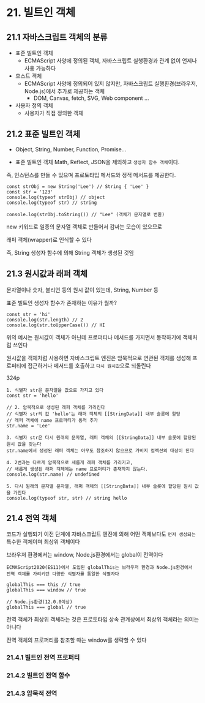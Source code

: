 # 21. 빌트인 객체

## 21.1 자바스크립트 객체의 분류

- 표준 빌트인 객체
  - ECMAScript 사양에 정의된 객체, 자바스크립트 실행환경과 관계 없이 언제나 사용 가능하다
- 호스트 객체
  - ECMAScript 사양에 정의되어 있지 않지만, 자바스크립트 실행환경(브라우저, Node.js)에서 추가로 제공하는 객체
    - DOM, Canvas, fetch, SVG, Web component ...
- 사용자 정의 객체
  - 사용자가 직접 정의한 객체

## 21.2 표준 빌트인 객체

- Object, String, Number, Function, Promise...

- 표준 빌트인 객체 Math, Reflect, JSON을 제외하고 `생성자 함수 객체`이다.

즉, 인스턴스를 만들 수 있으며 프로토타입 메서드와 정적 메서드를 제공한다.

```
const strObj = new String('Lee') // String { 'Lee' }
const str = '123'
console.log(typeof strObj) // object
console.log(typeof str) // string

console.log(strObj.toString()) // "Lee" (객체가 문자열로 변환)
```

new 키워드로 일종의 문자열 객체로 만들어서 감싸는 모습이 있으므로

래퍼 객체(wrapper)로 인식할 수 있다

즉, String 생성자 함수에 의해 String 객체가 생성된 것임

## 21.3 원시값과 래퍼 객체

문자열이나 숫자, 불리언 등의 원시 값이 있는데, String, Number 등

표준 빌트인 생성자 함수가 존재하는 이유가 뭘까?

```
const str = 'hi'
console.log(str.length) // 2
console.log(str.toUpperCase()) // HI
```

위의 예시는 원시값이 객체가 아닌데 프로퍼티나 메서드를 가지면서 동작하기에 객체처럼 쓰인다

원시값을 객체처럼 사용하면 자바스크립트 엔진은 암묵적으로 연관된 객체를 생성해 프로퍼티에 접근하거나 메서드를 호출하고 `다시 원시값`으로 되돌린다

324p

```
1. 식별자 str은 문자열을 값으로 가지고 있다
const str = 'hello'

// 2. 암묵적으로 생성된 래퍼 객체를 가리킨다
// 식별자 str의 값 'hello'는 래퍼 객체의 [[StringData]] 내부 슬롯에 할당
// 래퍼 객체에 name 프로퍼티가 동적 추가
str.name = 'Lee'

3. 식별자 str은 다시 원래의 문자열, 래퍼 객체의 [[StringData]] 내부 슬롯에 할당된 원시 값을 갖는다
str.name에서 생성된 래퍼 객체는 아무도 참조하지 않으므로 가비지 컬렉션의 대상이 된다

4. 2번과는 다르게 암묵적으로 새롭게 래퍼 객체를 가리키고,
// 새롭게 생성된 래퍼 객체에는 name 프로퍼티가 존재하지 않는다.
console.log(str.name) // undefined

5. 다시 원래의 문자열 문자열, 래퍼 객체의 [[StringData]] 내부 슬롯에 할당된 원시 값을 가진다
console.log(typeof str, str) // string hello
```

## 21.4 전역 객체

코드가 실행되기 이전 단계에 자바스크립트 엔진에 의해 어떤 객체보다도 `먼저 생성되는` 특수한 객체이며 최상위 객체이다

브라우저 환경에서는 window, Node.js환경에서는 global이 전역이다

```
ECMAScript2020(ES11)에서 도입된 globalThis는 브라우저 환경과 Node.js환경에서 전역 객체를 가리키던 다양한 식별자를 통일한 식별자다

globalThis === this // true
globalThis === window // true

// Node.js환경(12.0.0이상)
globalThis === global // true
```

전역 객체가 최상위 객체라는 것은 프로토타입 상속 관계상에서 최상위 객체라는 의미는 아니다

전역 객체의 프로퍼티를 참조할 때는 window를 생략할 수 있다

### 21.4.1 빌트인 전역 프로퍼티

### 21.4.2 빌트인 전역 함수

### 21.4.3 암묵적 전역
